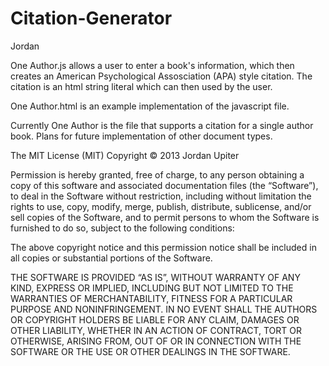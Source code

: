 Citation-Generator
==================
Jordan 

One Author.js allows a user to enter a book's information, 
which then creates an American Psychological Assosciation (APA) style citation.
The citation is an html string literal which can then used by the user. 

One Author.html is an example implementation of the javascript file.

Currently One Author is the file that supports a citation for a single author book.
Plans for future implementation of other document types.

The MIT License (MIT)
Copyright © 2013 Jordan Upiter

Permission is hereby granted, free of charge, to any person obtaining a copy of this software and associated documentation files (the “Software”), to deal in the Software without restriction, including without limitation the rights to use, copy, modify, merge, publish, distribute, sublicense, and/or sell copies of the Software, and to permit persons to whom the Software is furnished to do so, subject to the following conditions:

The above copyright notice and this permission notice shall be included in all copies or substantial portions of the Software.

THE SOFTWARE IS PROVIDED “AS IS”, WITHOUT WARRANTY OF ANY KIND, EXPRESS OR IMPLIED, INCLUDING BUT NOT LIMITED TO THE WARRANTIES OF MERCHANTABILITY, FITNESS FOR A PARTICULAR PURPOSE AND NONINFRINGEMENT. IN NO EVENT SHALL THE AUTHORS OR COPYRIGHT HOLDERS BE LIABLE FOR ANY CLAIM, DAMAGES OR OTHER LIABILITY, WHETHER IN AN ACTION OF CONTRACT, TORT OR OTHERWISE, ARISING FROM, OUT OF OR IN CONNECTION WITH THE SOFTWARE OR THE USE OR OTHER DEALINGS IN THE SOFTWARE.
